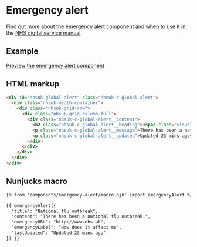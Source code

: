 # Emergency alert

Find out more about the emergency alert component and when to use it in the [NHS digital service manual](https://beta.nhs.uk/service-manual/).

## Example

[Preview the emergency alert component]()

## HTML markup

```html
<div id="nhsuk-global-alert" class="nhsuk-c-global-alert">
  <div class="nhsuk-width-container">
    <div class="nhsuk-grid-row">
      <div class="nhsuk-grid-column-full">
        <div class="nhsuk-c-global-alert__content">
          <h2 class="nhsuk-c-global-alert__heading"><span class="visually-hidden">Alert: </span>National flu outbreak</h2>
          <p class="nhsuk-c-global-alert__message">There has been a national flu outbreak. <a href="http://www.nhs.uk" class="nhsuk-u-nowrap">How does it affect me</a></p>
          <p class="nhsuk-c-global-alert__updated">Updated 23 mins ago</p>
        </div>
      </div>
    </div>
  </div>
</div>
```

## Nunjucks macro

```html
{% from 'components/emergency-alert/macro.njk' import emergencyAlert %}

{{ emergencyAlert({
  "title": "National flu outbreak",
  "content": "There has been a national flu outbreak.",
  "emergencyURL": "http://www.nhs.uk",
  "emergencyLabel": "How does it affect me",
  "lastUpdated": "Updated 23 mins ago"
}) }}
```

